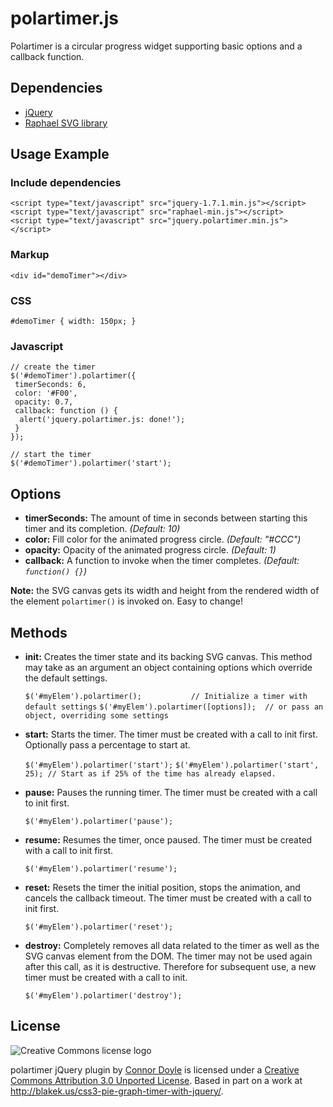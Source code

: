 polartimer.js
=============

Polartimer is a circular progress widget supporting basic options and a callback function.

Dependencies
------------

* [jQuery](http://jquery.com)
* [Raphael SVG library](http://raphaeljs.com)

Usage Example
-------------

### Include dependencies

    <script type="text/javascript" src="jquery-1.7.1.min.js"></script>
    <script type="text/javascript" src="raphael-min.js"></script>
    <script type="text/javascript" src="jquery.polartimer.min.js"></script>

### Markup

    <div id="demoTimer"></div>

### CSS

    #demoTimer { width: 150px; }

### Javascript

    // create the timer
    $('#demoTimer').polartimer({
     timerSeconds: 6,
     color: '#F00',
     opacity: 0.7,
     callback: function () {
      alert('jquery.polartimer.js: done!');
     }
    });

    // start the timer
    $('#demoTimer').polartimer('start');

Options
-------

* __timerSeconds:__  The amount of time in seconds between starting this timer and its completion. *(Default: 10)*
* __color:__  Fill color for the animated progress circle. *(Default: "#CCC")*
* __opacity:__  Opacity of the animated progress circle. *(Default: 1)*
* __callback:__  A function to invoke when the timer completes. *(Default: `function() {}`)*

**Note:** the SVG canvas gets its width and height from the rendered width of the element `polartimer()` is invoked on. Easy to change!

Methods
-------

* __init:__  Creates the timer state and its backing SVG canvas. This method may take as an argument an object containing options which override the default settings.

    `$('#myElem').polartimer();           // Initialize a timer with default settings`
    `$('#myElem').polartimer([options]);  // or pass an object, overriding some settings`

* __start:__  Starts the timer. The timer must be created with a call to init first. Optionally pass a percentage to start at.

    `$('#myElem').polartimer('start');`
    `$('#myElem').polartimer('start', 25); // Start as if 25% of the time has already elapsed.`

* __pause:__  Pauses the running timer. The timer must be created with a call to init first.

    `$('#myElem').polartimer('pause');`

* __resume:__  Resumes the timer, once paused. The timer must be created with a call to init first.

    `$('#myElem').polartimer('resume');`

* __reset:__  Resets the timer the initial position, stops the animation, and cancels the callback timeout. The timer must be created with a call to init first.

    `$('#myElem').polartimer('reset');`

* __destroy:__  Completely removes all data related to the timer as well as the SVG canvas element from the DOM. The timer may not be used again after this call, as it is destructive. Therefore for subsequent use, a new timer must be created with a call to init.

    `$('#myElem').polartimer('destroy');`


License
-------

![Creative Commons license logo](http://i.creativecommons.org/l/by/3.0/88x31.png)

polartimer jQuery plugin by [Connor Doyle](mailto:connor@oneorangesoftware.com)
is licensed under a [Creative Commons Attribution 3.0 Unported License](http://creativecommons.org/licenses/by/3.0/).
Based in part on a work at http://blakek.us/css3-pie-graph-timer-with-jquery/.
